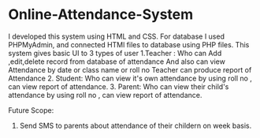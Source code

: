# Online-Attendance-System

I developed this system using HTML and CSS. For database I used PHPMyAdmin, and connected HTMl files to database using PHP files.
This system gives basic UI to 3 types of user 
1.Teacher : 
  Who can Add ,edit,delete record from database of attendance
  And also can view Attendance by date or class name or roll no
  Teacher can produce report of Attendance
2. Student:
  Who can view it's own attendance by using roll no , can view report of attendance.
3. Parent:
  Who can view their child's attendance by using roll no , can view report of attendance.
  
  
Future Scope:
1. Send SMS to parents about attendance of their childern on week basis.

 
